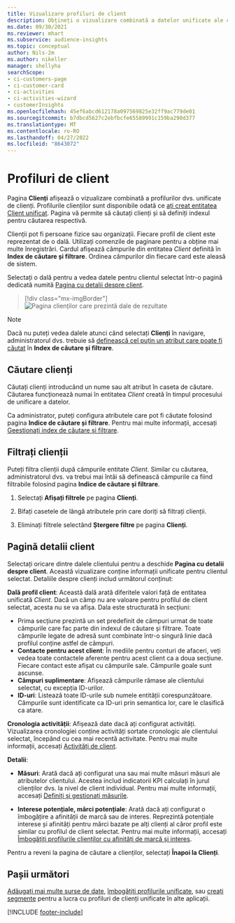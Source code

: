 ```yaml
---
title: Vizualizare profiluri de client
description: Obțineți o vizualizare combinată a datelor unificate ale clienților.
ms.date: 09/30/2021
ms.reviewer: mhart
ms.subservice: audience-insights
ms.topic: conceptual
author: Nils-2m
ms.author: nikeller
manager: shellyha
searchScope:
- ci-customers-page
- ci-customer-card
- ci-activities
- ci-activities-wizard
- customerInsights
ms.openlocfilehash: 45ef6abcd612178a097569825e32ff9ac779de01
ms.sourcegitcommit: b7dbcd5627c2ebfbcfe65589991c159ba290d377
ms.translationtype: MT
ms.contentlocale: ro-RO
ms.lasthandoff: 04/27/2022
ms.locfileid: "8643072"
---
```

# <a name="customer-profiles"></a>Profiluri de client

Pagina **Clienți** afișează o vizualizare combinată a profilurilor dvs. unificate de clienți. Profilurile clienților sunt disponibile odată ce [ați creat entitatea Client unificat](data-unification.md). Pagina vă permite să căutați clienți și să definiți indexul pentru căutarea respectivă.

Clienții pot fi persoane fizice sau organizații. Fiecare profil de client este reprezentat de o dală. Utilizați comenzile de paginare pentru a obține mai multe înregistrări. Cardul afișează câmpurile din entitatea *Client* definită în **Index de căutare și filtrare**. Ordinea câmpurilor din fiecare card este aleasă de sistem.

Selectați o dală pentru a vedea datele pentru clientul selectat într-o pagină dedicată numită [Pagina cu detalii despre client](customer-profiles.md#customer-details-page).

> [!div class="mx-imgBorder"] 
> ![Pagina clienților care prezintă dale de rezultate](media/customers-page-result-tiles-B2C.png "Pagina clienților care prezintă dale de rezultate")

> [!NOTE]
> Dacă nu puteți vedea dalele atunci când selectați **Clienți** în navigare, administratorul dvs. trebuie să [definească cel puțin un atribut care poate fi căutat](search-filter-index.md) în **Index de căutare și filtrare**.

## <a name="search-for-customers"></a>Căutare clienți

Căutați clienți introducând un nume sau alt atribut în caseta de căutare. Căutarea funcționează numai în entitatea _Client_ creată în timpul procesului de unificare a datelor.

Ca administrator, puteți configura atributele care pot fi căutate folosind pagina **Indice de căutare și filtrare**. Pentru mai multe informații, accesați [Geestionați index de căutare și filtrare](search-filter-index.md).

## <a name="filter-customers"></a>Filtrați clienții

Puteți filtra clienții după câmpurile entitate _Client_. Similar cu căutarea, administratorul dvs. va trebui mai întâi să definească câmpurile ca fiind filtrabile folosind pagina **Indice de căutare și filtrare**.

1. Selectați **Afișați filtrele** pe pagina **Clienți**.

1. Bifați casetele de lângă atributele prin care doriți să filtrați clienții.

1. Eliminați filtrele selectând **Ștergere filtre** pe pagina **Clienți**.

## <a name="customer-details-page"></a>Pagină detalii client

Selectați oricare dintre dalele clientului pentru a deschide **Pagina cu detalii despre client**. Această vizualizare conține informații unificate pentru clientul selectat. Detaliile despre clienți includ următorul conținut:

**Dală profil client**: Această dală arată diferitele valori față de entitatea unificată _Client_. Dacă un câmp nu are valoare pentru profilul de client selectat, acesta nu se va afișa. Dala este structurată în secțiuni:  
  - Prima secțiune prezintă un set predefinit de câmpuri urmat de toate câmpurile care fac parte din indexul de căutare și filtrare. Toate câmpurile legate de adresă sunt combinate într-o singură linie dacă profilul conține astfel de câmpuri. 
  - **Contacte pentru acest client**: În mediile pentru conturi de afaceri, veți vedea toate contactele aferente pentru acest client ca a doua secțiune. Fiecare contact este afișat cu câmpurile sale. Câmpurile goale sunt ascunse.
  - **Câmpuri suplimentare**: Afișează câmpurile rămase ale clientului selectat, cu excepția ID-urilor. 
  - **ID-uri**: Listează toate ID-urile sub numele entității corespunzătoare. Câmpurile sunt identificate ca ID-uri prin semantica lor, care le clasifică ca atare.

**Cronologia activității**: Afișează date dacă ați configurat activități. Vizualizarea cronologiei conține activități sortate cronologic ale clientului selectat, începând cu cea mai recentă activitate. Pentru mai multe informații, accesați [Activități de client](activities.md).

**Detalii**:  
  - **Măsuri**: Arată dacă ați configurat una sau mai multe măsuri măsuri ale atributelor clientului. Acestea includ indicatorii KPI calculați în jurul clienților dvs. la nivel de client individual. Pentru mai multe informații, accesați [Definiți și gestionați măsurile](measures.md).

  - **Interese potențiale, mărci potențiale**: Arată dacă ați configurat o îmbogățire a afinității de marcă sau de interes. Reprezintă potențiale interese și afinități pentru mărci bazate pe alți clienți al căror profil este similar cu profilul de client selectat. Pentru mai multe informații, accesați [Îmbogățiți profilurile clienților cu afinități de marcă și interes](enrichment-microsoft.md).

Pentru a reveni la pagina de căutare a clienților, selectați **Înapoi la Clienți**.

## <a name="next-steps"></a>Pașii următori

[Adăugați mai multe surse de date](data-sources.md), [îmbogățiți profilurile unificate](enrichment-hub.md), sau [creați segmente](segments.md) pentru a lucra cu profiluri de clienți unificate în alte aplicații.


[!INCLUDE [footer-include](includes/footer-banner.md)]
